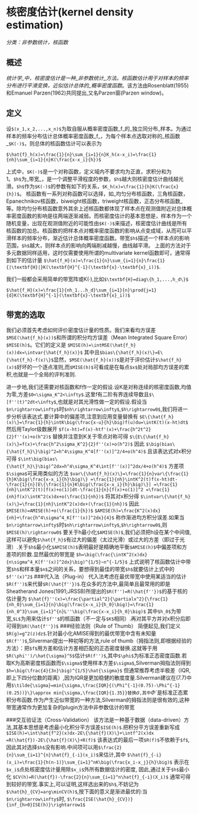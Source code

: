 核密度估计(kernel density estimation)
===================================

_分类：非参数统计，核函数_

概述
---

_统计学_中，核密度估计是一种_非参数统计_方法。核函数估计用于对样本的频率分布进行平滑变换，近似估计总体的_概率密度函数_。该方法由Rosenblatt(1955)和Emanuel Parzen(1962)共同提出,又名Parzen窗(Parzen window)。

定义
---

设`$(x_1,x_2,...,x_n)$`为取自服从概率密度函数_f_的_独立同分布_样本。为通过样本的频率分布估计总体概率密度函数_f_，为每个样本点选取对称的_核函数_`$K(·)$`，则总体的核函数估计可以表示为

`$\hat{f}_h(x)=\frac{1}{n}\sum_{i=1}{n}K_h(x-x_i)=\frac{1}{nh}\sum_{i=1}{n}K(\frac{x-x_i}{h})$`

上式中，`$K(·)$`是一个对称函数，定义域内不要求均为正直，求积分和为1。`$h$`为_带宽_，是一个调整平滑程度的参数，`$h$`越大则核密度估计曲线越光滑。`$h$`作为`$K(·)$`的参数有如下的关系，`$K_h(x)=\frac{1}{h}K(\frac{x}{h})$`。 核函数有一系列对称函数可以选择，如_均匀分布核函数，三角核函数，Epanechnikov核函数，biweight核函数，triweight核函数，正态分布核函数_等。除均匀分布核函数意外其余上述核函数都体现了样本点在观测值附近对总体概率密度函数的影响是往两端逐渐减弱。而核密度估计的基本思想是，样本作为一个随机变量，出现在观测值附近的可能性由`$K(·)$`来描述，核密度估计曲线是所有核函数的加总。核函数的把样本点对概率密度函数的影响从点变成域，从而可以平滑样本的频率分布，渐近估计总体概率密度函数。带宽`$h$`描述一个样本点的影响范围，`$h$`越大，则样本点的影响向两端削减越慢，曲线越平滑。
上面的方法对于多元数据同样适用，这时仅需要使用所谓的multivariate kernel函数即可，通常得到如下的估计量
`$\hat{f_H}(x)=\frac{1}{n}\sum_{i=1}{n}\frac{1}{|\textbf{H}|}K(\textbf{H}^{-1}(\textbf{x}-\textbf{x}_i))$`.

我们一般都会采用简单的带宽阵或K(·),比如`$\textbf{H}=diag\{h_1,...,h_d\}$`

`$\hat{f_H}(x)=\frac{1}{nh_1...h_d}\sum_{i=1}{n}\prod{j=1}{d}K(\textbf{H}^{-1}(\textbf{x}-\textbf{x}_i))$`

带宽的选取
--------
我们必须首先考虑如何评价密度估计量的性质。我们来看均方误差`$MSE(\hat{f_h}(x))$`和所谓的积分均方误差（Mean Integrated Square Error）`$MISE(h)$`。它们的定义是
`$MISE(h)=\intMSE(\hat{f_h}(x))dx=\intvar{\hat{f_h}(x)}$`
其中且`$bias\{\hat{f_h}(x)\}=E\{\hat{f_h}-f(x)\}$`显然，`$MSE(\hat{f_h}(x))$`是对于评价估计`$\hat{f_h}(x)$`好坏的一个逐点准则,而`$MISE(h)$`可看成是在每点`$x$`处对局部均方误差的累积,也就是一个全局的评判准则.

进一步地,我们还需要对核函数和f作一定的假设.设K是对称连续的核密度函数,均值为零,方差`$0<\sigma_K^2<\infty$`.这里f有二阶有界连续导数且`$\[f''(t)^2dt<\infty$`,也就是对其光滑性做一定的假设.假设当`$n\rightarrow\infty$`时`$nh\rightarrow\infty$`,`$h\rightarrow0$`,我们将进一步分析该表达式.要计算中的偏差项,注意到应用变量替换有
`$E\{\hat{f_h}(x)\}=\frac{1}{h}\intK\big(\frac{x-u}{h}\big)f(u)du=\intK(t)(x-ht)dt$`
然后用Taylor级数展开
`$f(x-ht)=f(x)-htf'(x)+\frac{h^2t^2}{2}f''(x)+o(h^2)$`
替换并注意到K关于零点对称可得
`$\{E\{\hat{f_h}(x)\}=f(x)+\frac{h^2\sigma_K^2}{2}f''(x)+o(h^2)$`
因此
`$\big(bias\{\hat{f_h}\}\big)^2=h^4\sigma_K^4[f''(x)]^2/4+o(h^4)$`
且该表达式对x积分可得
`$\int\big(bias\{\hat{f_h}\}\big)^2dx=h^4\sigma_K^4\int[f''(x)]^2dx/4+o(h^4)$`
方差项`$\sigma$`可采用类似的方法
`$var\{\hat{f_h}(x)\}=\frac{1}{n}var\{\frac{1}{h}K\big(\frac{x-x_i}{h}\big)\}
=\frac{1}{nh}\intK^2(t)f(x-ht)dt-\frac{1}{n}[E\{\frac{1}{n}K\big(\frac{x-x_i}{h}\big)\}]
=\frac{1}{nh}\intK^2(t)[f(x)+o(1)]dt-\frac{1}{n}[f(x)+o(1)]^2
=\frac{1}{nh}f(x)\intK^2(x)dx+o(\frac{1}{nh})$`
将其对x积分得
`$\intvar\{\hat{f_h}(x)\}=\frac{1}{nh}\intK^2(x)dx+(\frac{1}{nh})$`
因此`$MISE(h)=AMISE(h)+o(\frac{1}{h})$`
`$AMISE(h)=\frac{K^2(x)dx}{nh}+\frac{h^4\sigma^4_K[f''(x)]^2dx}{4}$`
称作渐进均方积分误差.如果当`$n\rightarrow\infty$`时`$nh\rightarrow\infty$`,`$h\rightarrow0$`,则`$MISE(h)\rightarrow0$`
要关于h最小化`$AMISE(h)$`,我们必须把h设在某个中间值,这样可以避免`$\hat{f_h}$`有过大的偏差（太过光滑）或过大的方差（即过于光滑）.关于`$h$`最小化`$AMISE(h)$`表明最好是精确地平衡`$AMISE(h)$`中偏差项和方差项的阶数.显然最优的带宽是
`$h=\big(\frac{\intK^2(x)dx}{n\sigma^4_K[f''(x)]^2dx}\big)^{1/5}~n^{-1/5}$`
上式说明了核函数估计中带宽`$h$`和样本量`$n$`之间的关系，要想得到最佳的带宽`$h$`就要估计上式中的`$f''(x)^2$`
###代入法（Plug-in）
代入法考虑在最优带宽中使用某适当的估计`$R(f'')$`来代替`$R(\hat{f''})$`.在众多的方法中,最简单且最常用的即是Sheatherand Jones(1991;JRSSB)所提出的`$R(f'')=R(\hat{f''})$`的基于核的估计量为
`$\hat{f}''(x)=\frac{\partial^2}{\partialx^2}{\frac{1}{nh_0}\sum_{i=1}{n}\big(\frac{x-x_i}{h_0}\big)}=\frac{1}{nh_0^3}\sum_{i=1}^{n}L''\big(\frac{x-x_i}{h_0}\big)$`
其中`$h_0$`为带宽,`$L$`为用来估计`$f''$`的核函数（不一定与`$K$`相同）.再对其平方并对x积分后即可得到`$R(\hat{f''})$`
###经验法则（Rule of Thumb）
简便起见,我们定义`$R(g)=g^2(z)dz$`.针对最小化AMISE得到的最优带宽中含有未知量`$R(f'')$`,Silverman提出一种初等的方法,rule of thumb（拇指法则,即根据经验的方法）：把`$f$`用方差和估计方差相匹配的正态密度替换.这就等于用`$R(\phi'')/\hat{\sigma}^5$`估计`$R(f'')$`,其中`$\phi$`为标准正态密度函数.若取K为高斯密度核函数而`$\sigma$`使用样本方差`$\sigma$`,Silverman拇指法则得到
`$h=\big(\frac{4}{3n}\big)^{1/5}\hat{\sigma}$`
但通常推荐考虑半极差（IQR,即上下四分位数的距离）,因为IQR是更加稳健的散度度量.Silverman建议在(7.7)中用`$\tilde{\sigma}=min{\sigma,\frac{IQR}{(\Phi^{-1}(0.75)-\Phi^{-1}(0.25))}\}\approx min{\sigma,\frac{IQR}{1.35}}替换`$\sigma$`,其中`$\Phi$`是标准正态累积分布函数.作为产生近似带宽的一种方法,Silverman的拇指法则是很有效的,这种带宽通常作为更加复杂的plugin方法中非参数估计的带宽

###交互验证法（Cross-Validation）
该方法是一种基于数据（data-driven）方法,其基本思想是考虑最小化积分平方误差`$ISE(h)$`.把积分平方误差重新写成
`$ISE(h)=\int\hat{f^2}(x)dx-2E\{\hat{f}(X)\}+\intf^2(x)dx
=R(\hat{f})-2E\{\hat{f}(X)\}+R(f)$`
该表达式的最后一项`$R(f)$`不依赖于`$f$`,因此其对选择`$h$`没有影响.中间项可以用`$\frac{2}{n}\sum_{i=1}^{n}\hat{f}_{-i}(x_i)$`来估计,其中
`$\hat{f}_{-i}(x_i)=\frac{1}{h(n-1)}\sum_{i=1}^nK\big(\frac{x_i-x_j}{h}\big)$`
表示在`$x_i$`点处核密度估计量用除`$x_i$`外所有数据估计的密度,
因此,通过关于`$h$`最小化
`$CV(h)=R(\hat{f})-\frac{2}{n}\sum_{i=1}^n\hat{f}_{-i}(X_i)$`
通常可得到较好的带宽.事实上,可以证明,这样选出来的`$h$`,不妨记为`$\hat{h}_{CV}=arg\minCV(h)$`,按下面的意义是渐进最优的:当`$n\rightarrow\infty$`时,
`$\frac{ISE(\hat{h}_{CV})}{inf_{h>0}ISE(h)}\rightarrow1$`
